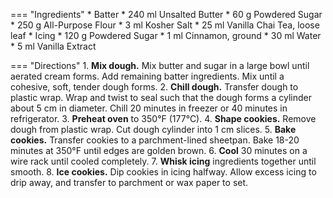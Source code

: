 === "Ingredients"
    * Batter
        * 240 ml Unsalted Butter
        * 60 g Powdered Sugar
        * 250 g All-Purpose Flour
        * 3 ml Kosher Salt
        * 25 ml Vanilla Chai Tea, loose leaf
    * Icing
        * 120 g Powdered Sugar
        * 1 ml Cinnamon, ground
        * 30 ml Water
        * 5 ml Vanilla Extract

=== "Directions"
    1. **Mix dough.** Mix butter and sugar in a large bowl until aerated cream forms. Add remaining batter ingredients. Mix until a cohesive, soft, tender dough forms.
    2. **Chill dough.** Transfer dough to plastic wrap. Wrap and twist to seal such that the dough forms a cylinder about 5 cm in diameter. Chill 20 minutes in freezer or 40 minutes in refrigerator.
    3. **Preheat oven** to 350°F (177°C).
    4. **Shape cookies.** Remove dough from plastic wrap. Cut dough cylinder into 1 cm slices.
    5. **Bake cookies.** Transfer cookies to a parchment-lined sheetpan. Bake 18-20 minutes at 350°F until edges are golden brown.
    6. **Cool** 30 minutes on a wire rack until cooled completely.
    7. **Whisk icing** ingredients together until smooth.
    8. **Ice cookies.** Dip cookies in icing halfway. Allow excess icing to drip away, and transfer to parchment or wax paper to set.

[^1]:
    Hubbell, Rebecca. ["Easy Vanilla Chai Shortbread Cookies."](https://www.sugarandsoul.co/vanilla-chai-shortbread-cookies-recipe/) *Sugar & Soul.* 16 December 2015. Accessed 2019.
